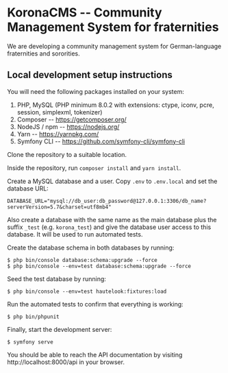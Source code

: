 # KoronaCMS -- Community Management System for fraternities

We are developing a community management system for German-language fraternities and sororities.

## Local development setup instructions

You will need the following packages installed on your system:

1. PHP, MySQL (PHP minimum 8.0.2 with extensions: ctype, iconv, pcre, session, simplexml, tokenizer)
2. Composer -- https://getcomposer.org/
3. NodeJS / npm -- https://nodejs.org/
4. Yarn -- https://yarnpkg.com/
5. Symfony CLI -- https://github.com/symfony-cli/symfony-cli

Clone the repository to a suitable location.

Inside the repository, run `composer install` and `yarn install`.

Create a MySQL database and a user. Copy `.env` to `.env.local` and set the database URL:

```
DATABASE_URL="mysql://db_user:db_password@127.0.0.1:3306/db_name?serverVersion=5.7&charset=utf8mb4"
```

Also create a database with the same name as the main database plus the suffix `_test` (e.g. `korona_test`) and give the database user access to this database. It will be used to run automated tests.

Create the database schema in both databases by running:

```
$ php bin/console database:schema:upgrade --force
$ php bin/console --env=test database:schema:upgrade --force
```

Seed the test database by running:

```
$ php bin/console --env=test hautelook:fixtures:load
```

Run the automated tests to confirm that everything is working:

```
$ php bin/phpunit
```

Finally, start the development server:

```
$ symfony serve
```

You should be able to reach the API documentation by visiting http://localhost:8000/api in your browser.
